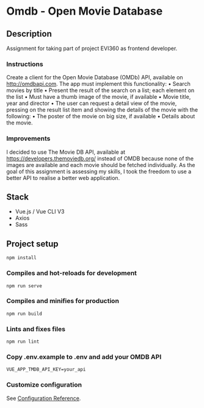 # Omdb - Open Movie Database

## Description

Assignment for taking part of project EVI360 as frontend developer.

### Instructions

Create a client for the Open Movie Database (OMDb) API, available on http://omdbapi.com. The app must implement this functionality:
• Search movies by title
• Present the result of the search on a list; each element on the list
• Must have a thumb image of the movie, if available
• Movie title, year and director
• The user can request a detail view of the movie, pressing on the
result list item and showing the details of the movie with the following: • The poster of the movie on big size, if available
• Details about the movie.

### Improvements

I decided to use The Movie DB API, available at https://developers.themoviedb.org/ instead of OMDB because none of the images are available and each movie should be fetched individually. 
As the goal of this assignment is assessing my skills, I took the freedom to use a better API to realise a better web application. 
## Stack

* Vue.js / Vue CLI V3
* Axios
* Sass

## Project setup
```
npm install
```

### Compiles and hot-reloads for development
```
npm run serve
```

### Compiles and minifies for production
```
npm run build
```

### Lints and fixes files
```
npm run lint
```

### Copy .env.example to .env and add your OMDB API
```
VUE_APP_TMDB_API_KEY=your_api
```

### Customize configuration
See [Configuration Reference](https://cli.vuejs.org/config/).
